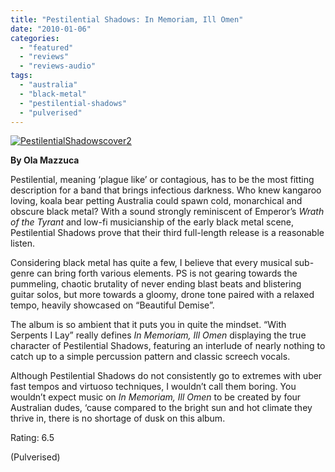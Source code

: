 ```yaml
---
title: "Pestilential Shadows: In Memoriam, Ill Omen"
date: "2010-01-06"
categories: 
  - "featured"
  - "reviews"
  - "reviews-audio"
tags: 
  - "australia"
  - "black-metal"
  - "pestilential-shadows"
  - "pulverised"
---
```


[![PestilentialShadowscover2](http://www.hellbound.ca/wp-content/uploads/2010/01/PestilentialShadowscover2-300x300.jpg "PestilentialShadowscover2")](http://www.hellbound.ca/wp-content/uploads/2010/01/PestilentialShadowscover2.jpg)

**By Ola Mazzuca**

Pestilential, meaning ‘plague like’ or contagious, has to be the most fitting description for a band that brings infectious darkness. Who knew kangaroo loving, koala bear petting Australia could spawn cold, monarchical and obscure black metal? With a sound strongly reminiscent of Emperor’s _Wrath of the Tyrant_ and low-fi musicianship of the early black metal scene, Pestilential Shadows prove that their third full-length release is a reasonable listen.

Considering black metal has quite a few, I believe that every musical sub-genre can bring forth various elements. PS is not gearing towards the pummeling, chaotic brutality of never ending blast beats and blistering guitar solos, but more towards a gloomy, drone tone paired with a relaxed tempo, heavily showcased on “Beautiful Demise”.

The album is so ambient that it puts you in quite the mindset. “With Serpents I Lay” really defines _In Memoriam, Ill Omen_ displaying the true character of Pestilential Shadows, featuring an interlude of nearly nothing to catch up to a simple percussion pattern and classic screech vocals.

Although Pestilential Shadows do not consistently go to extremes with uber fast tempos and virtuoso techniques, I wouldn’t call them boring. You wouldn’t expect music on _In Memoriam, Ill Omen_ to be created by four Australian dudes, ‘cause compared to the bright sun and hot climate they thrive in, there is no shortage of dusk on this album.

Rating: 6.5

(Pulverised)
